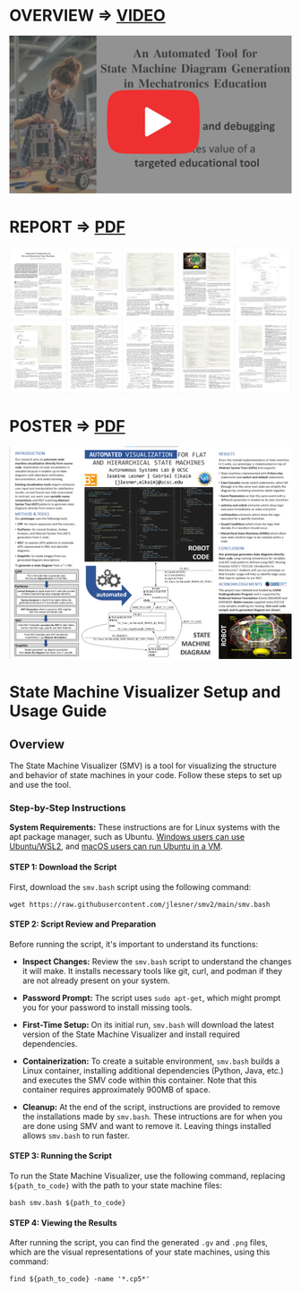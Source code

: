 # OVERVIEW => [VIDEO](https://youtu.be/IHp0X0J5Di8) 
[![Overview Video](doc/smv_video.png)](https://youtu.be/IHp0X0J5Di8)

# REPORT => [PDF](https://github.com/jlesner/smv2/blob/main/doc/smv_ieee_035.pdf) 
[![Technical Report](doc/smv_ieee_035.png)](https://github.com/jlesner/smv2/blob/main/doc/smv_ieee_035.pdf)

# POSTER => [PDF](doc/48x36_smv_poster_010.pdf)
[![Research Poster](doc/48x36_smv_poster_010.png)](https://github.com/jlesner/smv2/blob/main/doc/48x36_smv_poster_010.pdf)

# State Machine Visualizer Setup and Usage Guide

## Overview
The State Machine Visualizer (SMV) is a tool for visualizing the structure and behavior of state machines in your code. Follow these steps to set up and use the tool.

### Step-by-Step Instructions

**System Requirements:** These instructions are for Linux systems with the apt package manager, such as Ubuntu. [Windows users can use Ubuntu/WSL2](https://learn.microsoft.com/en-us/windows/wsl/install), and [macOS users can run Ubuntu in a VM](https://developer.apple.com/documentation/virtualization/creating_and_running_a_linux_virtual_machine).

#### STEP 1: Download the Script
First, download the `smv.bash` script using the following command:
```
wget https://raw.githubusercontent.com/jlesner/smv2/main/smv.bash 
```

#### STEP 2: Script Review and Preparation

Before running the script, it's important to understand its functions:

- **Inspect Changes:** Review the `smv.bash` script to understand the changes it will make. It installs necessary tools like git, curl, and podman if they are not already present on your system.

- **Password Prompt:** The script uses `sudo apt-get`, which might prompt you for your password to install missing tools.

- **First-Time Setup:** On its initial run, `smv.bash` will download the latest version of the State Machine Visualizer and install required dependencies.

- **Containerization:** To create a suitable environment, `smv.bash` builds a Linux container, installing additional dependencies (Python, Java, etc.) and executes the SMV code within this container. Note that this container requires approximately 900MB of space.

- **Cleanup:** At the end of the script, instructions are provided to remove the installations made by `smv.bash`. These intructions are for when you are done using SMV and want to remove it. Leaving things installed allows  `smv.bash` to run faster. 

#### STEP 3: Running the Script
To run the State Machine Visualizer, use the following command, replacing `${path_to_code}` with the path to your state machine files:
```
bash smv.bash ${path_to_code}
```

#### STEP 4: Viewing the Results
After running the script, you can find the generated `.gv` and `.png` files, which are the visual representations of your state machines, using this command:
```
find ${path_to_code} -name '*.cp5*'
```

